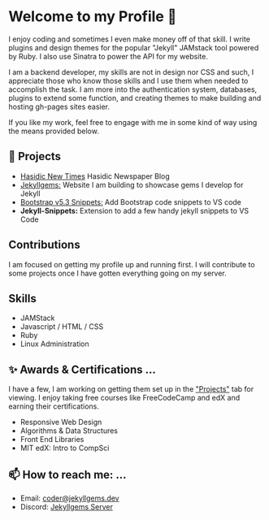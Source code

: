 # Welcome to my Profile 👋

I enjoy coding and sometimes I even make money off of that skill. I write plugins and design themes for the popular "Jekyll" JAMstack tool powered by Ruby. I also use Sinatra to power the API for my website. 

I am a backend developer, my skills are not in design nor CSS and such, I appreciate those who know those skills and I use them when needed to accomplish the task. I am more into the authentication system, databases, plugins to extend some function, and creating themes to make building and hosting gh-pages sites easier. 

If you like my work, feel free to engage with me in some kind of way using the means provided below. 

## 🔭 Projects

- [Hasidic New Times](https://hasidic.dev) Hasidic Newspaper Blog
- [Jekyllgems:](https://jekyllgems.dev) Website I am building to showcase gems I develop for Jekyll
- [Bootstrap v5.3 Snippets:](https://marketplace.visualstudio.com/items?itemName=leatheresque.bootstrap-v5-snippets) Add Bootstrap code snippets to VS code
- **Jekyll-Snippets:** Extension to add a few handy jekyll snippets to VS Code

## Contributions

I am focused on getting my profile up and running first. I will contribute to some projects once I have gotten everything going on my server.

## Skills

- JAMStack
- Javascript / HTML / CSS
- Ruby
- Linux Administration

## ✨ Awards & Certifications ...

I have a few, I am working on getting them set up in the ["Projects"](https://github.com/users/leatheresque/projects/2) tab for viewing. I enjoy taking free courses like FreeCodeCamp and edX and earning their certifications. 

- Responsive Web Design
- Algorithms & Data Structures
- Front End Libraries
- MIT edX: Intro to CompSci

## 📫 How to reach me: ...

- Email: [coder@jekyllgems.dev](mailto:coder@jekyllgems.dev)
- Discord: [Jekyllgems Server](https://discord.gg/8uc5FyPdHk)

<!--
**leatheresque/leatheresque** is a ✨ _special_ ✨ repository because its `README.md` (this file) appears on your GitHub profile.

Here are some ideas to get you started:

- 🔭 I’m currently working on ...
- 🌱 I’m currently learning ...
- 👯 I’m looking to collaborate on ...
- 🤔 I’m looking for help with ...
- 💬 Ask me about ...
- 📫 How to reach me: ...
- 😄 Pronouns: ...
- ⚡ Fun fact: ...
-->
